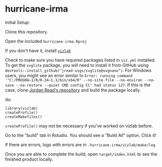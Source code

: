 # hurricane-irma

Initial Setup:

Clone this repository.

Open the included `hurricane-irma.Rproj`

If you don't have it, install [`vizlab`](https://github.com/USGS-VIZLAB/vizlab)

Check to make sure you have required packages listed in `viz.yml` installed. To get the `svglite` package, you will need to install it from GitHub using `devtools::install_github("jread-usgs/svglite@svgnano")`. For Windows users, you might see an error similar to `Error: running command '"C:/PROGRA~1/R/R-34~1.1/bin/x64/R" --no-site-file --no-environ --no-save --no-restore --quiet CMD config CC' had status 127`. If this is the case, clone [Jordan Read's repository](https://github.com/jread-usgs/svglite) and build the package locally.

do:
```
library(vizlab)
createProfile()
createMakefiles()
```

`createProfile()` may not be necessary if you've worked on vizlab before.

Go to the "build" tab in Rstudio. You should see a "Build All" option. Click it!

If there are errors, logs with errors are in `.hurricane-irma/vizlab/make/log`

Once you are able to complete the build, open `target/index.html` to see the finished product locally.

